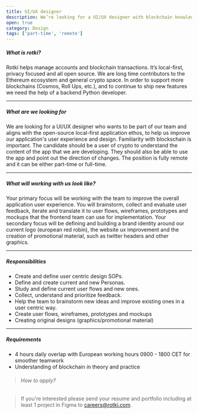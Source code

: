 ```yaml
---
title: UI/UX designer
description: We’re looking for a UI/UX designer with blockchain knowledge.
open: true
category: Design
tags: ['part-time', 'remote']
---
```


##### What is rotki?

Rotki helps manage accounts and blockchain transactions. It’s local-first,
privacy focused and all open source. We are long time contributors to the
Ethereum ecosystem and general crypto space. In order to support more
blockchains (Cosmos, Roll Ups, etc.), and to continue to ship new features
we need the help of a backend Python developer.

---

##### What are we looking for

We are looking for a UI/UX designer who wants to be part of our team and 
aligns with the open-source local-first application ethos, to help us improve
our application's user experience and design. Familiarity with blockschain is 
important. The candidate should be a user of crypto to understand the content
of the app that we are developing. They should also be able to use the app 
and point out the direction of changes.
The position is fully remote and it can be either part-time or full-time.

---

##### What will working with us look like?

Your primary focus will be working with the team to improve the overall 
application user experience. You will brainstorm, collect and evaluate 
user feedback, iterate and translate it to user flows, wireframes, 
prototypes and mockups that the frontend team can use for implementation. 
Your secondary focus will be defining and building a brand identity around 
our current logo (european red robin), the website ux improvement and the 
creation of promotional material, such as twitter headers and other graphics.

---

##### Responsibilities

* Create and define user centric design SOPs.
* Define and create current and new Personas.
* Study and define current user flows and new ones.
* Collect, understand and prioritize feedback.
* Help the team to brainstorm new ideas and improve existing ones in a user centric way.
* Create user flows, wireframes, prototypes and mockups
* Creating original designs (graphics/promotional material)

---

##### Requirements

* 4 hours daily overlap with European working hours 0900 - 1800 CET for smoother teamwork
* Understanding of blockchain in theory and practice

> ###### How to apply?

> If you're interested please send your resume and portfolio including at least 1 project in Figma to careers@rotki.com.
